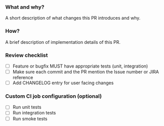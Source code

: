 ### What and why?

A short description of what changes this PR introduces and why.

### How?

A brief description of implementation details of this PR.

### Review checklist
- [ ] Feature or bugfix MUST have appropriate tests (unit, integration)
- [ ] Make sure each commit and the PR mention the Issue number or JIRA reference
- [ ] Add CHANGELOG entry for user facing changes

### Custom CI job configuration (optional)
- [ ] Run unit tests
- [ ] Run integration tests
- [ ] Run smoke tests
